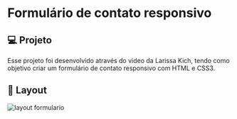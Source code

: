 # Formulário de contato responsivo

## 💻 Projeto

Esse projeto foi desenvolvido através do video da Larissa Kich, tendo como objetivo criar um formulário de contato responsivo com HTML e CSS3.

## 🎨 Layout
![layout formulario](https://user-images.githubusercontent.com/93690908/166067783-0af2fbe4-27c8-41eb-b02e-1bda36dd6b5d.JPG)
